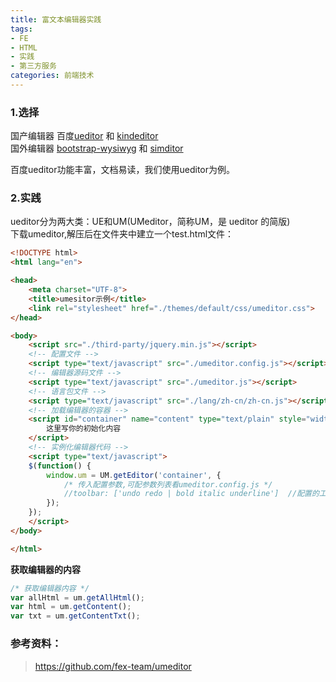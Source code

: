 ```yaml
---
title: 富文本编辑器实践
tags: 
- FE
- HTML
- 实践
- 第三方服务
categories: 前端技术
---
```


### 1.选择
国产编辑器 百度[ueditor](http://ueditor.baidu.com/website/index.html) 和 [kindeditor](http://kindeditor.net/demo.php)       
国外编辑器 [bootstrap-wysiwyg](http://www.bootcss.com/p/bootstrap-wysiwyg/) 和 [simditor](http://simditor.tower.im/)

百度ueditor功能丰富，文档易读，我们使用ueditor为例。

### 2.实践
ueditor分为两大类：UE和UM(UMeditor，简称UM，是 ueditor 的简版)     
下载umeditor,解压后在文件夹中建立一个test.html文件：    
```html
<!DOCTYPE html>
<html lang="en">

<head>
    <meta charset="UTF-8">
    <title>umesitor示例</title>
    <link rel="stylesheet" href="./themes/default/css/umeditor.css">
</head>

<body>
    <script src="./third-party/jquery.min.js"></script>
    <!-- 配置文件 -->
    <script type="text/javascript" src="./umeditor.config.js"></script>
    <!-- 编辑器源码文件 -->
    <script type="text/javascript" src="./umeditor.js"></script>
    <!-- 语言包文件 -->
    <script type="text/javascript" src="./lang/zh-cn/zh-cn.js"></script>
    <!-- 加载编辑器的容器 -->
    <script id="container" name="content" type="text/plain" style="width:600px;height:200px;">
        这里写你的初始化内容
    </script>
    <!-- 实例化编辑器代码 -->
    <script type="text/javascript">
    $(function() {
        window.um = UM.getEditor('container', {
            /* 传入配置参数,可配参数列表看umeditor.config.js */
            //toolbar: ['undo redo | bold italic underline']  //配置的工具条,注释掉就可以使用默认的工具条
        });
    });
    </script>
</body>

</html>
```

**获取编辑器的内容**
```javascript
/* 获取编辑器内容 */
var allHtml = um.getAllHtml();
var html = um.getContent();
var txt = um.getContentTxt();
```


### 参考资料：   
> https://github.com/fex-team/umeditor
